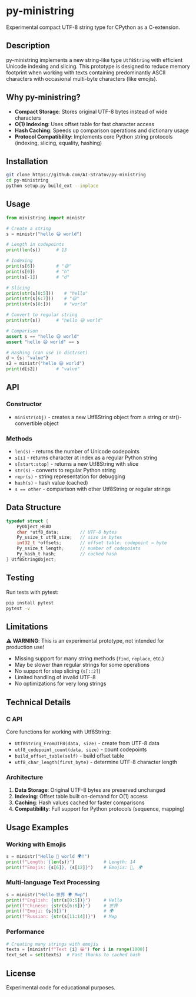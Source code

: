 # py-ministring

Experimental compact UTF-8 string type for CPython as a C-extension.

## Description

py-ministring implements a new string-like type `Utf8String` with efficient Unicode indexing and slicing. This prototype is designed to reduce memory footprint when working with texts containing predominantly ASCII characters with occasional multi-byte characters (like emojis).

## Why py-ministring?

- **Compact Storage**: Stores original UTF-8 bytes instead of wide characters
- **O(1) Indexing**: Uses offset table for fast character access
- **Hash Caching**: Speeds up comparison operations and dictionary usage
- **Protocol Compatibility**: Implements core Python string protocols (indexing, slicing, equality, hashing)

## Installation

```bash
git clone https://github.com/AI-Stratov/py-ministring
cd py-ministring
python setup.py build_ext --inplace
```

## Usage

```python
from ministring import ministr

# Create a string
s = ministr("hello 😃 world")

# Length in codepoints
print(len(s))      # 13

# Indexing
print(s[6])        # "😃"
print(s[0])        # "h"
print(s[-1])       # "d"

# Slicing
print(str(s[0:5]))    # "hello"
print(str(s[6:7]))    # "😃"
print(str(s[8:]))     # "world"

# Convert to regular string
print(str(s))      # "hello 😃 world"

# Comparison
assert s == "hello 😃 world"
assert "hello 😃 world" == s

# Hashing (can use in dict/set)
d = {s: "value"}
s2 = ministr("hello 😃 world")
print(d[s2])       # "value"
```

## API

### Constructor

- `ministr(obj)` - creates a new Utf8String object from a string or str()-convertible object

### Methods

- `len(s)` - returns the number of Unicode codepoints
- `s[i]` - returns character at index as a regular Python string
- `s[start:stop]` - returns a new Utf8String with slice
- `str(s)` - converts to regular Python string
- `repr(s)` - string representation for debugging
- `hash(s)` - hash value (cached)
- `s == other` - comparison with other Utf8String or regular strings

## Data Structure

```c
typedef struct {
    PyObject_HEAD
    char *utf8_data;        // UTF-8 bytes
    Py_ssize_t utf8_size;   // size in bytes
    int32_t *offsets;       // offset table: codepoint → byte
    Py_ssize_t length;      // number of codepoints
    Py_hash_t hash;         // cached hash
} Utf8StringObject;
```

## Testing

Run tests with pytest:

```bash
pip install pytest
pytest -v
```

## Limitations

⚠️ **WARNING**: This is an experimental prototype, not intended for production use!

- Missing support for many string methods (`find`, `replace`, etc.)
- May be slower than regular strings for some operations
- No support for step slicing (`s[::2]`)
- Limited handling of invalid UTF-8
- No optimizations for very long strings

## Technical Details

### C API

Core functions for working with Utf8String:

- `Utf8String_FromUTF8(data, size)` - create from UTF-8 data
- `utf8_codepoint_count(data, size)` - count codepoints
- `build_offset_table(self)` - build offset table
- `utf8_char_length(first_byte)` - determine UTF-8 character length

### Architecture

1. **Data Storage**: Original UTF-8 bytes are preserved unchanged
2. **Indexing**: Offset table built on-demand for O(1) access
3. **Caching**: Hash values cached for faster comparisons
4. **Compatibility**: Full support for Python protocols (sequence, mapping)

## Usage Examples

### Working with Emojis

```python
s = ministr("Hello 👋 world 🌍!")
print(f"Length: {len(s)}")           # Length: 14
print(f"Emojis: {s[6]}, {s[12]}")    # Emojis: 👋, 🌍
```

### Multi-language Text Processing

```python
s = ministr("Hello 世界 🌍 Мир")
print(f"English: {str(s[0:5])}")     # Hello
print(f"Chinese: {str(s[6:8])}")     # 世界
print(f"Emoji: {s[9]}")              # 🌍
print(f"Russian: {str(s[11:14])}")   # Мир
```

### Performance

```python
# Creating many strings with emojis
texts = [ministr(f"Text {i} 😀") for i in range(1000)]
text_set = set(texts)  # Fast thanks to cached hash
```

## License

Experimental code for educational purposes.
